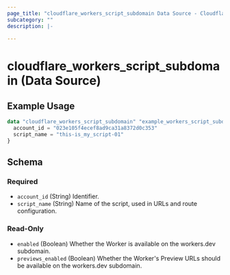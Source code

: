 ```yaml
---
page_title: "cloudflare_workers_script_subdomain Data Source - Cloudflare"
subcategory: ""
description: |-
  
---
```


# cloudflare_workers_script_subdomain (Data Source)



## Example Usage

```terraform
data "cloudflare_workers_script_subdomain" "example_workers_script_subdomain" {
  account_id = "023e105f4ecef8ad9ca31a8372d0c353"
  script_name = "this-is_my_script-01"
}
```

<!-- schema generated by tfplugindocs -->
## Schema

### Required

- `account_id` (String) Identifier.
- `script_name` (String) Name of the script, used in URLs and route configuration.

### Read-Only

- `enabled` (Boolean) Whether the Worker is available on the workers.dev subdomain.
- `previews_enabled` (Boolean) Whether the Worker's Preview URLs should be available on the workers.dev subdomain.



